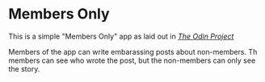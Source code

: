 # Members Only

This is a simple "Members Only" app as laid out in [*The Odin Project*](https://www.theodinproject.com/courses/ruby-on-rails/lessons/authentication)

Members of the app can write embarassing posts about non-members. Th members can see who wrote the post, but the non-members can only see the story.
